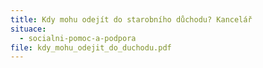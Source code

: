 ```yaml
---
title: Kdy mohu odejít do starobního důchodu? Kancelář
situace:
  - socialni-pomoc-a-podpora
file: kdy_mohu_odejit_do_duchodu.pdf
---
```

